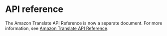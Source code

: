 # API reference<a name="api_reference"></a>

The Amazon Translate API Reference is now a separate document\. For more information, see [Amazon Translate API Reference](https://docs.aws.amazon.com/translate/latest/APIReference/Welcome.html)\.